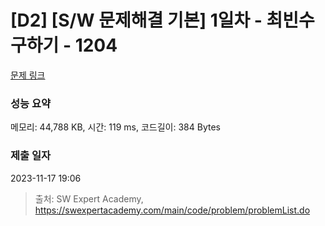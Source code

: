 # [D2] [S/W 문제해결 기본] 1일차 - 최빈수 구하기 - 1204 

[문제 링크](https://swexpertacademy.com/main/code/problem/problemDetail.do?contestProbId=AV13zo1KAAACFAYh) 

### 성능 요약

메모리: 44,788 KB, 시간: 119 ms, 코드길이: 384 Bytes

### 제출 일자

2023-11-17 19:06



> 출처: SW Expert Academy, https://swexpertacademy.com/main/code/problem/problemList.do